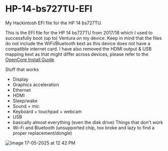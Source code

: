 # HP-14-bs727TU-EFI
My Hackintosh EFI file for the HP 14 bs727TU.

This is the EFI file for the HP 14 bs727TU from 2017/18 which I used to successfully boot (up to) Ventura on my device. Keep in mind that the files do not include the WiFi/Bluetooth kext as this device does not have a compatible internet card. I have also removed the HDMI output & USB mapping kext as that might differ across devices, please refer to the [OpenCore Install Guide](https://dortania.github.io/OpenCore-Install-Guide/).

Stuff that works
* Display
* Graphics acceleration
* Ethernet
* HDMI
* Sleep/wake
* Sound + mic
* Keyboard + touchpad + webcam
* USB
* basically almost everything (even the disk drive)
Things that don't work
* Wi-Fi and Bluetooth (unsupported chip, too broke and lazy to find a proper replacement/dongle)

![Image 17-05-2025 at 12 42 PM](https://github.com/user-attachments/assets/172c2cc4-2b63-477c-a09d-083cbefbb075)
